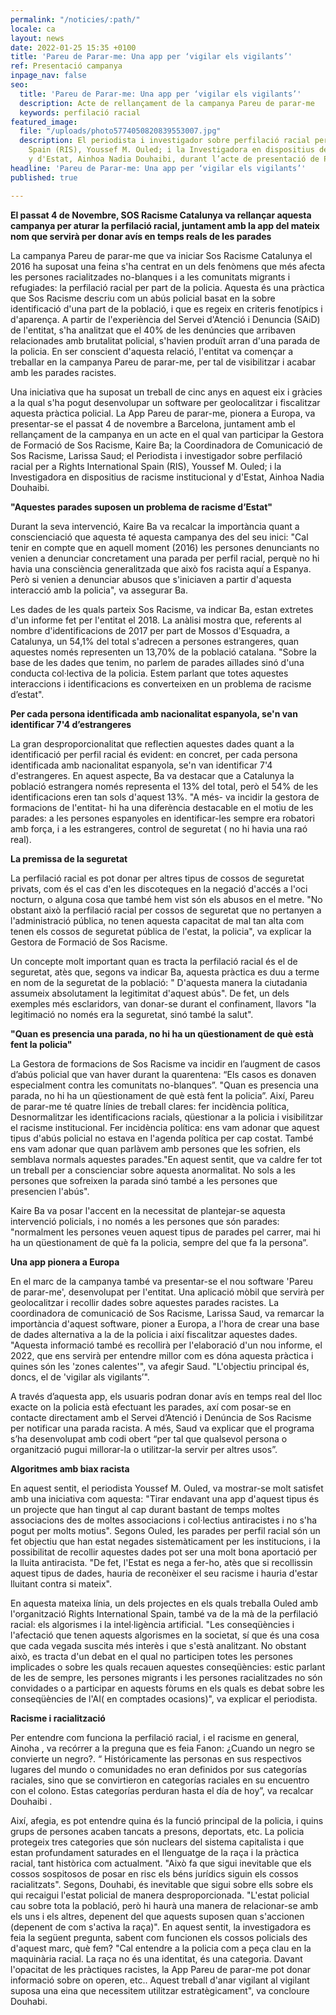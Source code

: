 ```yaml
---
permalink: "/noticies/:path/"
locale: ca
layout: news
date: 2022-01-25 15:35 +0100
title: 'Pareu de Parar-me: Una app per ‘vigilar els vigilants’'
ref: Presentació campanya
inpage_nav: false
seo:
  title: 'Pareu de Parar-me: Una app per ‘vigilar els vigilants’'
  description: Acte de rellançament de la campanya Pareu de parar-me
  keywords: perfilació racial
featured_image:
  file: "/uploads/photo5774050820839553007.jpg"
  description: El periodista i investigador sobre perfilació racial per a Rights International
    Spain (RIS), Youssef M. Ouled; i la Investigadora en dispositius de racisme institucional
    y d'Estat, Ainhoa Nadia Douhaibi, durant l’acte de presentació de Pareu de parar-me.
headline: 'Pareu de Parar-me: Una app per ‘vigilar els vigilants’'
published: true

---
```


**El passat 4 de Novembre, SOS Racisme Catalunya va rellançar aquesta campanya per aturar la perfilació racial, juntament amb la app del mateix nom que servirà per donar avís en temps reals de les parades**

La campanya Pareu de parar-me que va iniciar Sos Racisme Catalunya el 2016 ha suposat una feina s'ha centrat en un dels fenòmens que més afecta les persones racialitzades no-blanques i a les comunitats migrants i refugiades: la perfilació racial per part de la policia. Aquesta és una pràctica que Sos Racisme descriu com un abús policial basat en la sobre identificació d'una part de la població, i que es regeix en criteris fenotípics i d'aparença. A partir de l'experiència del Servei d'Atenció i Denuncia (SAiD) de l'entitat, s'ha analitzat que el 40% de les denúncies que arribaven relacionades amb brutalitat policial, s'havien produït arran d'una parada de la policia. En ser conscient d'aquesta relació, l'entitat va començar a treballar en la campanya Pareu de parar-me, per tal de visibilitzar i acabar amb les parades racistes.

Una iniciativa que ha suposat un treball de cinc anys en aquest eix i gràcies a la qual s'ha pogut desenvolupar un software per geolocalitzar i fiscalitzar aquesta pràctica policial. La App Pareu de parar-me, pionera a Europa, va presentar-se el passat 4 de novembre a Barcelona, juntament amb el rellançament de la campanya en un acte en el qual van participar la Gestora de Formació de Sos Racisme, Kaire Ba; la Coordinadora de Comunicació de Sos Racisme, Larissa Saud; el Periodista i investigador sobre perfilació racial per a Rights International Spain (RIS), Youssef M. Ouled; i la Investigadora en dispositius de racisme institucional y d'Estat, Ainhoa Nadia Douhaibi.

**"Aquestes parades suposen un problema de racisme d’Estat"**

Durant la seva intervenció, Kaire Ba va recalcar la importància quant a conscienciació que aquesta té aquesta campanya des del seu inici: "Cal tenir en compte que en aquell moment (2016) les persones denunciants no venien a denunciar concretament una parada per perfil racial, perquè no hi havia una consciència generalitzada que això fos racista aquí a Espanya. Però si venien a denunciar abusos que s'iniciaven a partir d'aquesta interacció amb la policia", va assegurar Ba.

Les dades de les quals parteix Sos Racisme, va indicar Ba, estan extretes d'un informe fet per l'entitat el 2018. La anàlisi mostra que, referents al nombre d'identificacions de 2017 per part de Mossos d'Esquadra, a Catalunya, un 54,1% del total s'adrecen a persones estrangeres, quan aquestes només representen un 13,70% de la població catalana. "Sobre la base de les dades que tenim, no parlem de parades aïllades sinó d'una conducta col·lectiva de la policia. Estem parlant que totes aquestes interaccions i identificacions es converteixen en un problema de racisme d’estat".

**Per cada persona identificada amb nacionalitat espanyola, se'n van identificar 7'4 d’estrangeres**

La gran desproporcionalitat que reflectien aquestes dades quant a la identificació per perfil racial és evident: en concret, per cada persona identificada amb nacionalitat espanyola, se'n van identificar 7'4 d'estrangeres. En aquest aspecte, Ba va destacar que a Catalunya la població estrangera només representa el 13% del total, però el 54% de les identificacions eren tan sols d'aquest 13%. "A més- va incidir la gestora de formacions de l'entitat- hi ha una diferència destacable en el motiu de les parades: a les persones espanyoles en identificar-les sempre era robatori amb força, i a les estrangeres, control de seguretat ( no hi havia una raó real).

**La premissa de la seguretat**

La perfilació racial es pot donar per altres tipus de cossos de seguretat privats, com és el cas d'en les discoteques en la negació d'accés a l'oci nocturn, o alguna cosa que també hem vist són els abusos en el metre. "No obstant això la perfilació racial per cossos de seguretat que no pertanyen a l'administració pública, no tenen aquesta capacitat de mal tan alta com tenen els cossos de seguretat pública de l'estat, la policia", va explicar la Gestora de Formació de Sos Racisme.

Un concepte molt important quan es tracta la perfilació racial és el de seguretat, atès que, segons va indicar Ba, aquesta pràctica es duu a terme en nom de la seguretat de la població: " D'aquesta manera la ciutadania assumeix absolutament la legitimitat d'aquest abús". De fet, un dels exemples més esclaridors, van donar-se durant el confinament, llavors "la legitimació no només era la seguretat, sinó també la salut".

**"Quan es presencia una parada, no hi ha un qüestionament de què està fent la policia"**

La Gestora de formacions de Sos Racisme va incidir en l’augment de casos d’abús policial que van haver durant la quarentena: “Els casos es donaven especialment contra les comunitats no-blanques”. "Quan es presencia una parada, no hi ha un qüestionament de què està fent la policia”. Així, Pareu de parar-me té quatre línies de treball clares: fer incidència política, Desnormalitzar les identificacions racials, qüestionar a la policia i visibilitzar el racisme institucional. Fer incidència política: ens vam adonar que aquest tipus d'abús policial no estava en l'agenda política per cap costat. També ens vam adonar que quan parlàvem amb persones que les sofrien, els semblava normals aquestes parades."En aquest sentit, que va caldre fer tot un treball per a conscienciar sobre aquesta anormalitat. No sols a les persones que sofreixen la parada sinó també a les persones que presencien l'abús".

Kaire Ba va posar l'accent en la necessitat de plantejar-se aquesta intervenció policials, i no només a les persones que són parades: "normalment les persones veuen aquest tipus de parades pel carrer, mai hi ha un qüestionament de què fa la policia, sempre del que fa la persona”.

**Una app pionera a Europa**

En el marc de la campanya també va presentar-se el nou software 'Pareu de parar-me', desenvolupat per l'entitat. Una aplicació mòbil que servirà per geolocalitzar i recollir dades sobre aquestes parades racistes. La coordinadora de comunicació de Sos Racisme, Larissa Saud, va remarcar la importància d'aquest software, pioner a Europa, a l'hora de crear una base de dades alternativa a la de la policia i així fiscalitzar aquestes dades. "Aquesta informació també es recollirà per l'elaboració d'un nou informe, el 2022, que ens servirà per entendre millor com es dóna aquesta pràctica i quines són les 'zones calentes'", va afegir Saud. "L'objectiu principal és, doncs, el de 'vigilar als vigilants’".

A través d’aquesta app, els usuaris podran donar avís en temps real del lloc exacte on la policia està efectuant les parades, axí com posar-se en contacte directament amb el Servei d’Atenció i Denúncia de Sos Racisme per notificar una parada racista. A més, Saud va explicar que el programa s’ha desenvolupat amb codi obert “per tal que qualsevol persona o organització pugui millorar-la o utilitzar-la servir per altres usos”.

**Algoritmes amb biax racista**

En aquest sentit, el periodista Youssef M. Ouled, va mostrar-se molt satisfet amb una iniciativa com aquesta: "Tirar endavant una app d'aquest tipus és un projecte que han tingut al cap durant bastant de temps moltes associacions des de moltes associacions i col·lectius antiracistes i no s'ha pogut per molts motius". Segons Ouled, les parades per perfil racial són un fet objectiu que han estat negades sistemàticament per les institucions, i la possibilitat de recollir aquestes dades pot ser una molt bona aportació per la lluita antiracista. "De fet, l'Estat es nega a fer-ho, atès que si recollissin aquest tipus de dades, hauria de reconèixer el seu racisme i hauria d'estar lluitant contra si mateix".

En aquesta mateixa línia, un dels projectes en els quals treballa Ouled amb l'organització Rights International Spain, també va de la mà de la perfilació racial: els algorismes i la intel·ligència artificial. "Les conseqüències i l'afectació que tenen aquests algorismes en la societat, sí que és una cosa que cada vegada suscita més interès i que s'està analitzant. No obstant això, es tracta d'un debat en el qual no participen totes les persones implicades o sobre les quals recauen aquestes conseqüències: estic parlant de les de sempre, les persones migrants i les persones racialitzades no són convidades o a participar en aquests fòrums en els quals es debat sobre les conseqüències de l'AI( en comptades ocasions)", va explicar el periodista.

**Racisme i racialització**

Per entendre com funciona la perfilació racial, i el racisme en general, Ainoha , va recórrer a la preguna que es feia Fanon: ¿Cuando un negro se convierte un negro?. “ Históricamente las personas en sus respectivos lugares del mundo o comunidades no eran definidos por sus categorías raciales, sino que se convirtieron en categorías raciales en su encuentro con el colono. Estas categorías perduran hasta el día de hoy”, va recalcar Douhaibi .

Així, afegia, es pot entendre quina és la funció principal de la policia, i quins grups de persones acaben tancats a presons, deportats, etc. La policia protegeix tres categories que són nuclears del sistema capitalista i que estan profundament saturades en el llenguatge de la raça i la pràctica racial, tant històrica com actualment. "Això fa que sigui inevitable que els cossos sospitosos de posar en risc els béns jurídics siguin els cossos racialitzats". Segons, Douhabi, és inevitable que sigui sobre ells sobre els qui recaigui l'estat policial de manera desproporcionada. "L'estat policial cau sobre tota la població, però hi haurà una manera de relacionar-se amb els uns i els altres, depenent del que aquests suposen quan s'accionen (depenent de com s'activa la raça)". En aquest sentit, la investigadora es feia la següent pregunta, sabent com funcionen els cossos policials des d'aquest marc, què fem? "Cal entendre a la policia com a peça clau en la maquinària racial. La raça no és una identitat, és una categoria. Davant l'opacitat de les pràctiques racistes, la App Pareu de parar-me pot donar informació sobre on operen, etc.. Aquest treball d'anar vigilant al vigilant suposa una eina que necessitem utilitzar estratègicament", va concloure Douhabi.